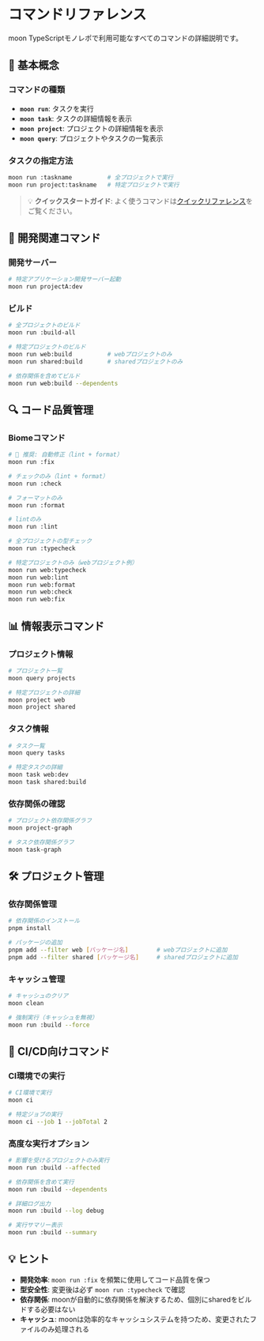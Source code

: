 # コマンドリファレンス

moon TypeScriptモノレポで利用可能なすべてのコマンドの詳細説明です。

## 🎯 基本概念

### コマンドの種類

- **`moon run`**: タスクを実行
- **`moon task`**: タスクの詳細情報を表示
- **`moon project`**: プロジェクトの詳細情報を表示
- **`moon query`**: プロジェクトやタスクの一覧表示

### タスクの指定方法

```bash
moon run :taskname          # 全プロジェクトで実行
moon run project:taskname   # 特定プロジェクトで実行
```

> 💡 **クイックスタートガイド**: よく使うコマンドは[クイックリファレンス](./quick-reference.md)をご覧ください。

## 🚀 開発関連コマンド

### 開発サーバー

```bash
# 特定アプリケーション開発サーバー起動
moon run projectA:dev
```

### ビルド

```bash
# 全プロジェクトのビルド
moon run :build-all

# 特定プロジェクトのビルド
moon run web:build          # webプロジェクトのみ
moon run shared:build       # sharedプロジェクトのみ

# 依存関係を含めてビルド
moon run web:build --dependents
```

## 🔍 コード品質管理

### Biomeコマンド

```bash
# 🎯 推奨: 自動修正（lint + format）
moon run :fix

# チェックのみ（lint + format）
moon run :check

# フォーマットのみ
moon run :format

# lintのみ
moon run :lint

# 全プロジェクトの型チェック
moon run :typecheck

# 特定プロジェクトのみ（webプロジェクト例）
moon run web:typecheck
moon run web:lint
moon run web:format
moon run web:check
moon run web:fix

```

## 📊 情報表示コマンド

### プロジェクト情報

```bash
# プロジェクト一覧
moon query projects

# 特定プロジェクトの詳細
moon project web
moon project shared
```

### タスク情報

```bash
# タスク一覧
moon query tasks

# 特定タスクの詳細
moon task web:dev
moon task shared:build
```

### 依存関係の確認

```bash
# プロジェクト依存関係グラフ
moon project-graph

# タスク依存関係グラフ
moon task-graph
```

## 🛠️ プロジェクト管理

### 依存関係管理

```bash
# 依存関係のインストール
pnpm install

# パッケージの追加
pnpm add --filter web [パッケージ名]        # webプロジェクトに追加
pnpm add --filter shared [パッケージ名]     # sharedプロジェクトに追加
```

### キャッシュ管理

```bash
# キャッシュのクリア
moon clean

# 強制実行（キャッシュを無視）
moon run :build --force
```

## 🚀 CI/CD向けコマンド

### CI環境での実行

```bash
# CI環境で実行
moon ci

# 特定ジョブの実行
moon ci --job 1 --jobTotal 2
```

### 高度な実行オプション

```bash
# 影響を受けるプロジェクトのみ実行
moon run :build --affected

# 依存関係を含めて実行
moon run :build --dependents

# 詳細ログ出力
moon run :build --log debug

# 実行サマリー表示
moon run :build --summary
```

## 💡 ヒント

- **開発効率**: `moon run :fix` を頻繁に使用してコード品質を保つ
- **型安全性**: 変更後は必ず `moon run :typecheck` で確認
- **依存関係**: moonが自動的に依存関係を解決するため、個別にsharedをビルドする必要はない
- **キャッシュ**: moonは効率的なキャッシュシステムを持つため、変更されたファイルのみ処理される
